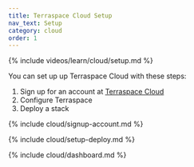 ```yaml
---
title: Terraspace Cloud Setup
nav_text: Setup
category: cloud
order: 1
---
```


{% include videos/learn/cloud/setup.md %}

You can set up up Terraspace Cloud with these steps:

1. Sign up for an account at [Terraspace Cloud](https://app.terraspace.cloud)
2. Configure Terraspace
3. Deploy a stack

{% include cloud/signup-account.md %}

{% include cloud/setup-deploy.md %}

{% include cloud/dashboard.md %}
